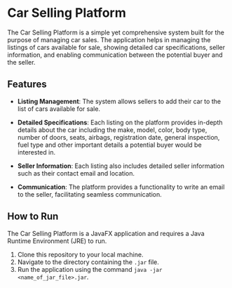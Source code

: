 # Car Selling Platform

The Car Selling Platform is a simple yet comprehensive system built for the purpose of managing car sales. The application helps in managing the listings of cars available for sale, showing detailed car specifications, seller information, and enabling communication between the potential buyer and the seller.

## Features

- **Listing Management**: The system allows sellers to add their car to the list of cars available for sale.

- **Detailed Specifications**: Each listing on the platform provides in-depth details about the car including the make, model, color, body type, number of doors, seats, airbags, registration date, general inspection, fuel type and other important details a potential buyer would be interested in.

- **Seller Information**: Each listing also includes detailed seller information such as their contact email and location.

- **Communication**: The platform provides a functionality to write an email to the seller, facilitating seamless communication.

## How to Run

The Car Selling Platform is a JavaFX application and requires a Java Runtime Environment (JRE) to run. 

1. Clone this repository to your local machine.
2. Navigate to the directory containing the `.jar` file.
3. Run the application using the command `java -jar <name_of_jar_file>.jar`.

